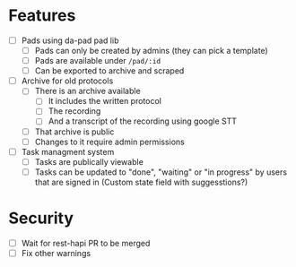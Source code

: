 # Features

- [ ] Pads using da-pad pad lib
  - [ ] Pads can only be created by admins (they can pick a template)
  - [ ] Pads are available under `/pad/:id`
  - [ ] Can be exported to archive and scraped
- [ ] Archive for old protocols
  - [ ] There is an archive available
    - [ ] It includes the written protocol
    - [ ] The recording
    - [ ] And a transcript of the recording using google STT
  - [ ] That archive is public
  - [ ] Changes to it require admin permissions
- [ ] Task managment system
  - [ ] Tasks are publically viewable
  - [ ] Tasks can be updated to "done", "waiting" or "in progress" by users that are signed in (Custom state field with suggesstions?)

# Security
- [ ] Wait for rest-hapi PR to be merged
- [ ] Fix other warnings

